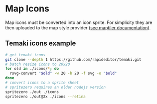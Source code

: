 # Map Icons

Map icons must be converted into an icon sprite. For simplicity they are then uploaded to the map style provider ([see maptiler documentation](https://documentation.maptiler.com/hc/en-us/articles/360020805997-Custom-map-icons-sprites-)).

## Temaki icons example
```bash
# get temaki icons
git clone --depth 1 https://github.com/rapideditor/temaki.git
# batch resize icons to 20x20
for old in ./icons/*; do
  rsvg-convert "$old" -w 20 -h 20 -f svg -o "$old"
done
# convert icons to a sprite sheet
# spritezero requires an older nodejs version
spritezero ./out ./icons
spritezero ./out@2x ./icons --retina
```
